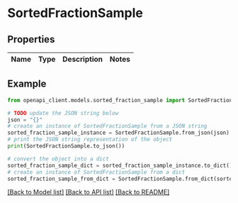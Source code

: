 # SortedFractionSample


## Properties

Name | Type | Description | Notes
------------ | ------------- | ------------- | -------------

## Example

```python
from openapi_client.models.sorted_fraction_sample import SortedFractionSample

# TODO update the JSON string below
json = "{}"
# create an instance of SortedFractionSample from a JSON string
sorted_fraction_sample_instance = SortedFractionSample.from_json(json)
# print the JSON string representation of the object
print(SortedFractionSample.to_json())

# convert the object into a dict
sorted_fraction_sample_dict = sorted_fraction_sample_instance.to_dict()
# create an instance of SortedFractionSample from a dict
sorted_fraction_sample_from_dict = SortedFractionSample.from_dict(sorted_fraction_sample_dict)
```
[[Back to Model list]](../README.md#documentation-for-models) [[Back to API list]](../README.md#documentation-for-api-endpoints) [[Back to README]](../README.md)


